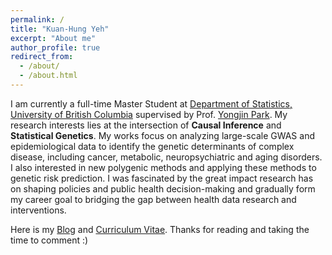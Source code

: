 ```yaml
---
permalink: /
title: "Kuan-Hung Yeh"
excerpt: "About me"
author_profile: true
redirect_from: 
  - /about/
  - /about.html
---
```

I am currently a full-time Master Student at [Department of Statistics, University of British Columbia](https://www.stat.ubc.ca/) supervised by Prof. [Yongjin Park](https://ypark.github.io/). My research interests lies at the intersection of **Causal Inference** and **Statistical Genetics**. My works focus on analyzing large-scale GWAS and epidemiological data to identify the genetic determinants of complex disease, including cancer, metabolic, neuropsychiatric and aging disorders. I also interested in new polygenic methods and applying these methods to genetic risk prediction. I was fascinated by the great impact research has on shaping policies and public health decision-making and gradually form my career goal to bridging the gap between health data research and interventions.

Here is my [Blog](https://peterntuph.github.io/home/) and [Curriculum Vitae](https://peterntuph.github.io/home/CV.pdf). Thanks for reading and taking the time to comment :)
